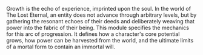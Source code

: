 Growth is the echo of experience, imprinted upon the soul. In the world of The Lost Eternal, an entity does not advance through arbitrary levels, but by gathering the resonant echoes of their deeds and deliberately weaving that power into the fabric of their being. This module specifies the mechanics for this arc of progression. It defines how a character's core potential grows, how power can be harvested from the world, and the ultimate limits of a mortal form to contain an immortal will.